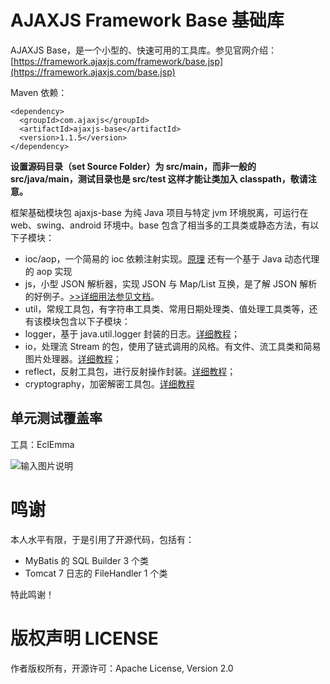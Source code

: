# AJAXJS Framework Base 基础库

AJAXJS Base，是一个小型的、快速可用的工具库。参见官网介绍：[https://framework.ajaxjs.com/framework/base.jsp](https://framework.ajaxjs.com/base.jsp)

Maven 依赖：

```
<dependency>
  <groupId>com.ajaxjs</groupId>
  <artifactId>ajaxjs-base</artifactId>
  <version>1.1.5</version>
</dependency>
```

**设置源码目录（set Source Folder）为 src/main，而非一般的 src/java/main，测试目录也是 src/test 这样才能让类加入 classpath，敬请注意。**

框架基础模块包 ajaxjs-base 为纯 Java 项目与特定 jvm 环境脱离，可运行在 web、swing、android 环境中。base 包含了相当多的工具类或静态方法，有以下子模块：

- ioc/aop，一个简易的 ioc 依赖注射实现。[原理](http://blog.csdn.net/zhangxin09/article/details/43161215) 还有一个基于 Java 动态代理的 aop 实现
- js，小型 JSON 解析器，实现 JSON 与 Map/List 互换，是了解 JSON 解析的好例子。[>>详细用法参见文档](http://ajaxjs.mydoc.io/?t=208700)。
- util，常规工具包，有字符串工具类、常用日期处理类、值处理工具类等，还有该模块包含以下子模块：
- logger，基于 java.util.logger 封装的日志。[详细教程](http://blog.csdn.net/zhangxin09/article/details/73196188)；
- io，处理流 Stream 的包，使用了链式调用的风格。有文件、流工具类和简易图片处理器。[详细教程](http://blog.csdn.net/zhangxin09/article/details/46592177#t15)；
- reflect，反射工具包，进行反射操作封装。[详细教程](http://blog.csdn.net/zhangxin09/article/details/78941797)；
- cryptography，加密解密工具包。[详细教程](http://blog.csdn.net/zhangxin09/article/details/78684764)


单元测试覆盖率
---------
工具：EclEmma

![输入图片说明](https://static.oschina.net/uploads/img/201802/20113259_XALo.jpg "在这里输入图片标题")

鸣谢
==========
本人水平有限，于是引用了开源代码，包括有：
- MyBatis 的 SQL Builder 3 个类
- Tomcat 7 日志的 FileHandler 1 个类

特此鸣谢！

版权声明 LICENSE
==========
作者版权所有，开源许可：Apache License, Version 2.0
